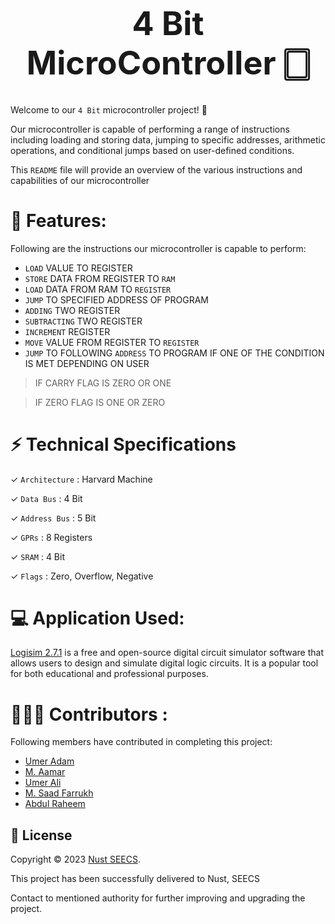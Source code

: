 <h1 align="center" style="font-size: 52px;" > 4 Bit MicroController  🀆 </h1>

 Welcome to our `4 Bit` microcontroller project! 👋
 
Our microcontroller is capable of performing a range of instructions including loading and storing data, jumping to specific addresses, arithmetic operations, and conditional jumps based on user-defined conditions. 

This `README` file will provide an overview of the various instructions and capabilities of our microcontroller


# 🚀 Features:

Following are the instructions our microcontroller is capable to perform:

- `LOAD` VALUE TO REGISTER  
- `STORE` DATA FROM REGISTER TO `RAM`
- `LOAD` DATA FROM RAM TO `REGISTER`
- `JUMP` TO SPECIFIED ADDRESS OF PROGRAM
- `ADDING` TWO REGISTER
- `SUBTRACTING` TWO REGISTER
- `INCREMENT` REGISTER
- `MOVE` VALUE FROM REGISTER TO `REGISTER`
- `JUMP` TO FOLLOWING `ADDRESS` TO PROGRAM IF ONE OF THE CONDITION IS MET DEPENDING ON USER

> IF CARRY FLAG IS ZERO OR ONE


>  IF ZERO FLAG IS ONE OR ZERO

# ⚡ Technical Specifications 

✓  `Architecture` : Harvard Machine

✓  `Data Bus`     : 4 Bit

✓  `Address Bus`  : 5 Bit

✓  `GPRs`         : 8 Registers

✓  `SRAM`         : 4 Bit

✓  `Flags`        : Zero, Overflow, Negative 


# 💻 Application Used:
  [Logisim 2.7.1](https://sourceforge.net/projects/circuit/files/2.7.x/2.7.1/logisim-win-2.7.1.exe/download) is a free and open-source digital circuit simulator software that allows users to design and simulate digital logic circuits. It is a popular tool for both educational and professional purposes.


# 👨🏻‍💻 Contributors : 

Following members have contributed in completing this project:
-  [Umer Adam](https://github.com/UmarAdam9)
-  [M. Aamar](https://github.com/LCCERO)
-  [Umer Ali](https://github.com/user38git)
-  [M. Saad Farrukh](https://github.com/fsaad06)
-  [Abdul Raheem](https://github.com/aghani-coder)

## 📝 License

Copyright © 2023 [Nust SEECS](https://seecs.nust.edu.pk/).

This project has been successfully delivered to Nust, SEECS 

Contact to mentioned authority for further improving and upgrading the project.


